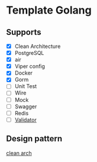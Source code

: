 # Template Golang

## Supports

- [x] Clean Architecture
- [x] PostgreSQL
- [x] air
- [x] Viper config
- [x] Docker
- [x] Gorm
- [ ] Unit Test
- [ ] Wire
- [ ] Mock
- [ ] Swagger
- [ ] Redis
- [ ] [Validator](https://github.com/go-playground/validator)

## Design pattern

[clean arch](https://medium.com/@rayato159/how-to-implement-clean-architecture-in-golang-87e9f2c8c5e4)
